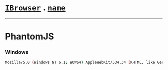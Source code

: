 # [`IBrowser`](/api/main/get-browser.md) . [`name`](../name.md)
---
# PhantomJS

### Windows

```sh
Mozilla/5.0 (Windows NT 6.1; WOW64) AppleWebKit/534.34 (KHTML, like Gecko) PhantomJS/1.9.2 Safari/534.34
```